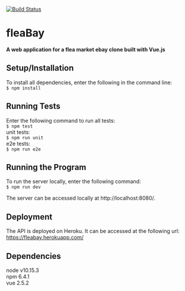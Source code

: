 [![Build Status](https://travis-ci.org/jchung722/fleaBay-web.svg?branch=master)](https://travis-ci.org/jchung722/fleaBay-web)
# fleaBay

**A web application for a flea market ebay clone built with Vue.js**


## Setup/Installation
To install all dependencies, enter the following in the command line:  
```$ npm install```

## Running Tests
Enter the following command to run all tests:   
```$ npm test```  
unit tests:  
```$ npm run unit```  
e2e tests:  
```$ npm run e2e```
## Running the Program
To run the server locally, enter the following command:   
```$ npm run dev```

The server can be accessed locally at http://localhost:8080/.

## Deployment
The API is deployed on Heroku. It can be accessed at the following url:  
https://fleabay.herokuapp.com/

## Dependencies
node v10.15.3    
npm 6.4.1  
vue 2.5.2